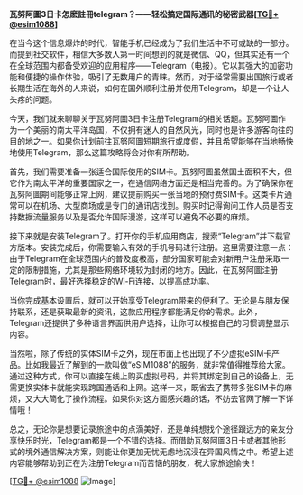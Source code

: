**瓦努阿圖3日卡怎麽註冊telegram？——轻松搞定国际通讯的秘密武器[[TG💪+ @esim1088](https://t.me/s/esim1088)]**

在当今这个信息爆炸的时代，智能手机已经成为了我们生活中不可或缺的一部分。而提到社交软件，相信大多数人第一时间想到的就是微信、QQ，但其实还有一个在全球范围内都备受欢迎的应用程序——Telegram（电报）。它以其强大的加密功能和便捷的操作体验，吸引了无数用户的青睐。然而，对于经常需要出国旅行或者长期生活在海外的人来说，如何在国外顺利注册并使用Telegram，却是一个让人头疼的问题。

今天，我们就来聊聊关于瓦努阿圖3日卡注册Telegram的相关话题。瓦努阿圖作为一个美丽的南太平洋岛国，不仅拥有迷人的自然风光，同时也是许多游客向往的目的地之一。如果你计划前往瓦努阿圖短期旅行或度假，并且希望能够在当地畅快地使用Telegram，那么这篇攻略将会对你有所帮助。

首先，我们需要准备一张适合国际使用的SIM卡。瓦努阿圖虽然国土面积不大，但它作为南太平洋的重要国家之一，在通信网络方面还是相当完善的。为了确保你在瓦努阿圖期间能够正常上网，建议提前购买一张当地的预付费SIM卡。这类卡片通常可以在机场、大型商场或是专门的通讯店找到。购买时记得询问工作人员是否支持数据流量服务以及是否允许国际漫游，这样可以避免不必要的麻烦。

接下来就是安装Telegram了。打开你的手机应用商店，搜索“Telegram”并下载官方版本。安装完成后，你需要输入有效的手机号码进行注册。这里需要注意一点：由于Telegram在全球范围内的普及度极高，部分国家可能会对新用户注册采取一定的限制措施，尤其是那些网络环境较为封闭的地方。因此，在瓦努阿圖注册Telegram时，最好选择稳定的Wi-Fi连接，以提高成功率。

当你完成基本设置后，就可以开始享受Telegram带来的便利了。无论是与朋友保持联系，还是获取最新的资讯，这款应用程序都能满足你的需求。此外，Telegram还提供了多种语言界面供用户选择，让你可以根据自己的习惯调整显示内容。

当然啦，除了传统的实体SIM卡之外，现在市面上也出现了不少虚拟eSIM卡产品。比如我最近了解到的一款叫做“eSIM1088”的服务，就非常值得推荐给大家。通过这种方式，你可以直接在线上购买虚拟号码，并将其绑定到自己的设备上，无需更换实体卡就能实现跨国通话和上网。这样一来，既省去了携带多张SIM卡的麻烦，又大大简化了操作流程。如果你对这方面感兴趣的话，不妨去官网了解一下详情哦！

总之，无论你是想要记录旅途中的点滴美好，还是单纯想找个途径跟远方的亲友分享快乐时光，Telegram都是一个不错的选择。而借助瓦努阿圖3日卡或者其他形式的境外通信解决方案，则能让你更加无忧无虑地沉浸在异国风情之中。希望上述内容能够帮助到正在为注册Telegram而苦恼的朋友，祝大家旅途愉快！

[[TG💪+ @esim1088](https://t.me/s/esim1088) ![Image](https://i.postimg.cc/4NQfJmqS/Snipaste-2025-05-13-00-14-12.png)]
